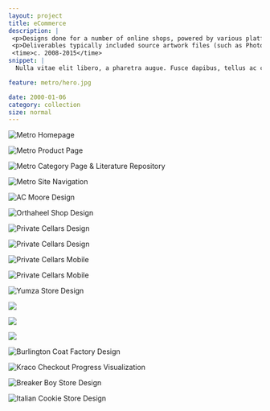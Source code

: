```yaml
---
layout: project
title: eCommerce
description: |
 <p>Designs done for a number of online shops, powered by various platforms including Magento, Volusion, Shopify, WordPress/Woo, Yahoo!, and custom .net setups. </p>
 <p>Deliverables typically included source artwork files (such as Photoshop or Sketch) and development style guide.</p>
 <time>c. 2008-2015</time>
snippet: |
  Nulla vitae elit libero, a pharetra augue. Fusce dapibus, tellus ac cursus commodo, tortor mauris.

feature: metro/hero.jpg

date: 2000-01-06
category: collection
size: normal
---
```


![Metro Homepage]({{site.project_img_path}}metro/homepage.jpg)

![Metro Product Page]({{site.project_img_path}}metro/page_a.jpg)

![Metro Category Page & Literature Repository]({{site.project_img_path}}metro/page_b.jpg)

![Metro Site Navigation]({{site.project_img_path}}metro/navbar.jpg)

![AC Moore Design]({{site.project_img_path}}acmoore/ac_pages.jpg)

![Orthaheel Shop Design]({{site.project_img_path}}orthaheel/oh_pages.jpg)

![Private Cellars Design]({{site.project_img_path}}private-cellars/site.jpg)

![Private Cellars Design]({{site.project_img_path}}private-cellars/pages.jpg)

![Private Cellars Mobile]({{site.project_img_path}}private-cellars/mobile.jpg)

![Private Cellars Mobile]({{site.project_img_path}}private-cellars/mobile_pages.jpg)

![Yumza Store Design]({{site.project_img_path}}yumza/hero.jpg)

<p class="half"><img src="{{site.project_img_path}}yumza/yz_prod.jpg"></p>
<p class="half"><img src="{{site.project_img_path}}yumza/yz_popin.jpg"></p>
<p class="half"><img src="{{site.project_img_path}}yumza/yz_block.jpg"></p>

![Burlington Coat Factory Design]({{site.project_img_path}}burlington/bcf_pages.jpg)

![Kraco Checkout Progress Visualization]({{site.project_img_path}}kraco/kr_bar.jpg)

![Breaker Boy Store Design]({{site.project_img_path}}breakerboy/bb_pages.jpg)

![Italian Cookie Store Design]({{site.project_img_path}}ics/ics_pages.jpg)
